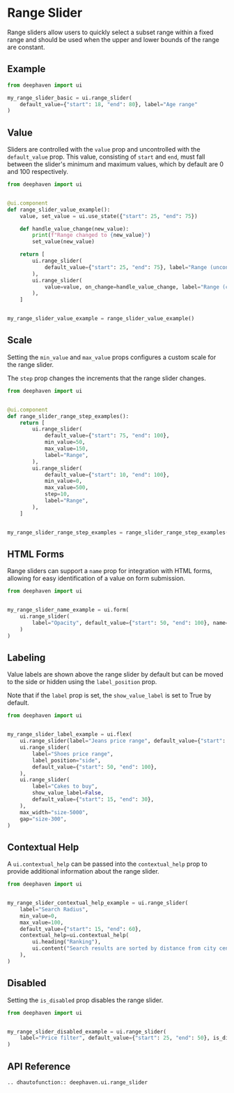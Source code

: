 # Range Slider

Range sliders allow users to quickly select a subset range within a fixed range and should be used when the upper and lower bounds of the range are constant.

## Example

```python
from deephaven import ui

my_range_slider_basic = ui.range_slider(
    default_value={"start": 18, "end": 80}, label="Age range"
)
```


## Value

Sliders are controlled with the `value` prop and uncontrolled with the `default_value` prop. This value, consisting of `start` and `end`, must fall between the slider's minimum and maximum values, which by default are 0 and 100 respectively.

```python
from deephaven import ui


@ui.component
def range_slider_value_example():
    value, set_value = ui.use_state({"start": 25, "end": 75})

    def handle_value_change(new_value):
        print(f"Range changed to {new_value}")
        set_value(new_value)

    return [
        ui.range_slider(
            default_value={"start": 25, "end": 75}, label="Range (uncontrolled)"
        ),
        ui.range_slider(
            value=value, on_change=handle_value_change, label="Range (controlled)"
        ),
    ]


my_range_slider_value_example = range_slider_value_example()
```


## Scale

Setting the `min_value` and `max_value` props configures a custom scale for the range slider.  

The `step` prop changes the increments that the range slider changes.

```python
from deephaven import ui


@ui.component
def range_slider_range_step_examples():
    return [
        ui.range_slider(
            default_value={"start": 75, "end": 100},
            min_value=50,
            max_value=150,
            label="Range",
        ),
        ui.range_slider(
            default_value={"start": 10, "end": 100},
            min_value=0,
            max_value=500,
            step=10,
            label="Range",
        ),
    ]


my_range_slider_range_step_examples = range_slider_range_step_examples()
```


## HTML Forms

Range sliders can support a `name` prop for integration with HTML forms, allowing for easy identification of a value on form submission.

```python
from deephaven import ui


my_range_slider_name_example = ui.form(
    ui.range_slider(
        label="Opacity", default_value={"start": 50, "end": 100}, name="Opacity Range"
    )
)
```


## Labeling

Value labels are shown above the range slider by default but can be moved to the side or hidden using the `label_position` prop.

Note that if the `label` prop is set, the `show_value_label` is set to True by default.

```python
from deephaven import ui


my_range_slider_label_example = ui.flex(
    ui.range_slider(label="Jeans price range", default_value={"start": 75, "end": 100}),
    ui.range_slider(
        label="Shoes price range",
        label_position="side",
        default_value={"start": 50, "end": 100},
    ),
    ui.range_slider(
        label="Cakes to buy",
        show_value_label=False,
        default_value={"start": 15, "end": 30},
    ),
    max_width="size-5000",
    gap="size-300",
)
```


## Contextual Help

A `ui.contextual_help` can be passed into the `contextual_help` prop to provide additional information about the range slider.

```python
from deephaven import ui


my_range_slider_contextual_help_example = ui.range_slider(
    label="Search Radius",
    min_value=0,
    max_value=100,
    default_value={"start": 15, "end": 60},
    contextual_help=ui.contextual_help(
        ui.heading("Ranking"),
        ui.content("Search results are sorted by distance from city center."),
    ),
)
```


## Disabled

Setting the `is_disabled` prop disables the range slider.  

```python
from deephaven import ui


my_range_slider_disabled_example = ui.range_slider(
    label="Price filter", default_value={"start": 25, "end": 50}, is_disabled=True
)
```

## API Reference

```{eval-rst}
.. dhautofunction:: deephaven.ui.range_slider
```